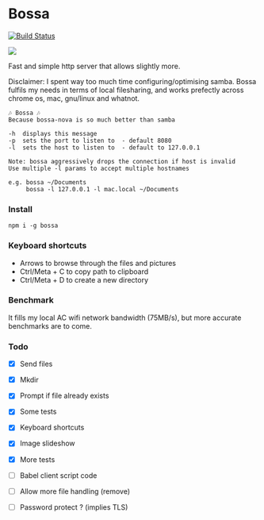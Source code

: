 # Bossa
[![Build Status](https://travis-ci.org/pldubouilh/bossa.svg?branch=master)](https://travis-ci.org/pldubouilh/bossa)

![](https://thumbs.gfycat.com/ScientificLoathsomeFruitfly-size_restricted.gif)

Fast and simple http server that allows slightly more.

Disclaimer: I spent way too much time configuring/optimising samba. Bossa fulfils my needs in terms of local filesharing, and works prefectly across chrome os, mac, gnu/linux and whatnot.

```
🎶 Bossa 🎶
Because bossa-nova is so much better than samba

-h  displays this message
-p  sets the port to listen to  - default 8080
-l  sets the host to listen to  - default to 127.0.0.1

Note: bossa aggressively drops the connection if host is invalid
Use multiple -l params to accept multiple hostnames

e.g. bossa ~/Documents
     bossa -l 127.0.0.1 -l mac.local ~/Documents
```

### Install
```
npm i -g bossa
```

### Keyboard shortcuts
 * Arrows to browse through the files and pictures
 * Ctrl/Meta + C to copy path to clipboard
 * Ctrl/Meta + D  to create a new directory

### Benchmark
It fills my local AC wifi network bandwidth (75MB/s), but more accurate benchmarks are to come.

### Todo
- [x] Send files
- [x] Mkdir
- [x] Prompt if file already exists
- [x] Some tests
- [x] Keyboard shortcuts
- [x] Image slideshow
- [x] More tests
- [ ] Babel client script code
- [ ] Allow more file handling (remove)
- [ ] Password protect ? (implies TLS)

